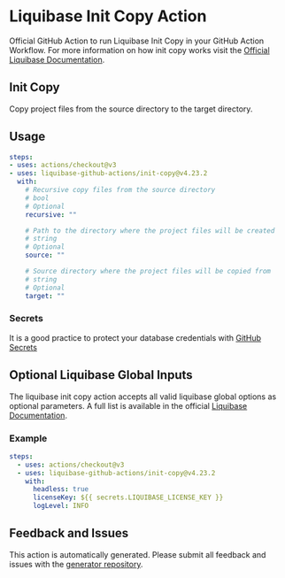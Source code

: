 # Liquibase Init Copy Action
Official GitHub Action to run Liquibase Init Copy in your GitHub Action Workflow. For more information on how init copy works visit the [Official Liquibase Documentation](https://docs.liquibase.com/commands/home.html).
## Init Copy
Copy project files from the source directory to the target directory.
## Usage
```yaml
steps:
- uses: actions/checkout@v3
- uses: liquibase-github-actions/init-copy@v4.23.2
  with:
    # Recursive copy files from the source directory
    # bool
    # Optional
    recursive: ""

    # Path to the directory where the project files will be created
    # string
    # Optional
    source: ""

    # Source directory where the project files will be copied from
    # string
    # Optional
    target: ""

```

### Secrets
It is a good practice to protect your database credentials with [GitHub Secrets](https://docs.github.com/en/actions/security-guides/encrypted-secrets)

## Optional Liquibase Global Inputs
The liquibase init copy action accepts all valid liquibase global options as optional parameters. A full list is available in the official [Liquibase Documentation](https://docs.liquibase.com/parameters/command-parameters.html).

### Example
```yaml
steps:
  - uses: actions/checkout@v3
  - uses: liquibase-github-actions/init-copy@v4.23.2
    with:
      headless: true
      licenseKey: ${{ secrets.LIQUIBASE_LICENSE_KEY }}
      logLevel: INFO
```

## Feedback and Issues
This action is automatically generated. Please submit all feedback and issues with the [generator repository](https://github.com/liquibase/github-action-generator/issues).
